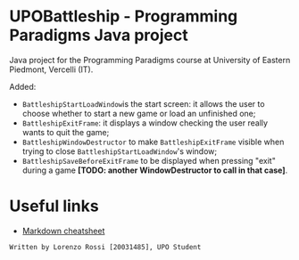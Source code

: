 # UPOBattleship - Programming Paradigms Java project
Java project for the Programming Paradigms course at University of Eastern Piedmont, Vercelli (IT).

Added:
 - `BattleshipStartLoadWindow`is the start screen: it allows the user to choose whether to start a new game or load an unfinished one;
 - `BattleshipExitFrame`: it displays a window checking the user really wants to quit the game;
 - `BattleshipWindowDestructor` to make `BattleshipExitFrame` visible when trying to close `BattleshipStartLoadWindow`'s window;
 - `BattleshipSaveBeforeExitFrame` to be displayed when pressing "exit" during a game **[TODO: another WindowDestructor to call in that case]**.
 

# Useful links
 - [Markdown cheatsheet](https://www.markdownguide.org/cheat-sheet/)

`Written by Lorenzo Rossi [20031485], UPO Student`